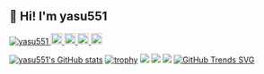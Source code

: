 ## 👋 Hi! I'm yasu551

<p align="left">
  <a href="https://github.com/yasu551/yasu551/">
    <img src="https://komarev.com/ghpvc/?username=yasu551" alt="yasu551" />
  </a>
  <a href="http://twitter.com/elephant_raion">
    <img height="20" src="https://img.shields.io/twitter/follow/elephant_raion?label=Twitter&logo=twitter&style=flat" />
  </a>
  <a href="https://github.com/yasu551">
    <img height="20" src="https://img.shields.io/github/followers/yasu551?label=follow&logo=github&style=flat" />
  </a>
  <a href="http://qiita.com/yasu-sg">
    <img height="20" src="https://qiita-badge.apiapi.app/s/yasu-sg/posts.svg" />
  </a>
  <//qiita.com/yasu-sg">
    <img height="20" src="https://qiita-badge.apiapi.app/s/yasu-sg/contributions.svg" />
  </a>
</p>

[![yasu551's GitHub stats](https://github-readme-stats.vercel.app/api?username=yasu551)](https://github.com/anuraghazra/github-readme-stats)
[![trophy](https://github-profile-trophy.vercel.app/?username=yasu551)](https://github.com/ryo-ma/github-profile-trophy)
![](http://github-profile-summary-cards.vercel.app/api/cards/profile-details?username=yasu551&theme=default)
![](http://github-profile-summary-cards.vercel.app/api/cards/repos-per-language?username=yasu551&theme=default)
![](http://github-profile-summary-cards.vercel.app/api/cards/most-commit-language?username=yasu551&theme=default)
[![GitHub Trends SVG](https://api.githubtrends.io/user/svg/avgupta456/langs)](https://githubtrends.io)
